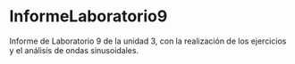 # InformeLaboratorio9
Informe de Laboratorio 9 de la unidad 3, con la realización de los ejercicios y el análisis de ondas sinusoidales.
